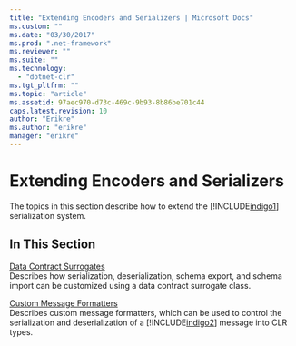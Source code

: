 ```yaml
---
title: "Extending Encoders and Serializers | Microsoft Docs"
ms.custom: ""
ms.date: "03/30/2017"
ms.prod: ".net-framework"
ms.reviewer: ""
ms.suite: ""
ms.technology: 
  - "dotnet-clr"
ms.tgt_pltfrm: ""
ms.topic: "article"
ms.assetid: 97aec970-d73c-469c-9b93-8b86be701c44
caps.latest.revision: 10
author: "Erikre"
ms.author: "erikre"
manager: "erikre"
---
```

# Extending Encoders and Serializers
The topics in this section describe how to extend the [!INCLUDE[indigo1](../../../../includes/indigo1-md.md)] serialization system.  
  
## In This Section  
 [Data Contract Surrogates](../../../../docs/framework/wcf/extending/data-contract-surrogates.md)  
 Describes how serialization, deserialization, schema export, and schema import can be customized using a data contract surrogate class.  
  
 [Custom Message Formatters](../../../../docs/framework/wcf/extending/custom-message-formatters.md)  
 Describes custom message formatters, which can be used to control the serialization and deserialization of a [!INCLUDE[indigo2](../../../../includes/indigo2-md.md)] message into CLR types.